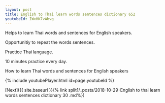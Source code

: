 ```yaml
---
layout: post
title: English to Thai learn words sentences dictionary 652 
youtubeId: IWxHK7vAbvg
---
```

 
 
Helps to learn Thai words and sentences for English speakers.

Opportunitiy to repeat the words sentences. 

Practice Thai language. 
 
10 minutes practice every day. 
 
How to learn Thai words and sentences for English speakers 
 
{% include youtubePlayer.html id=page.youtubeId %}
 
 
[Next]({{ site.baseurl }}{% link  split1/_posts/2018-10-29-English to thai learn words sentences dictionary 30 .md%})
 
